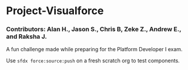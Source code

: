 # Project-Visualforce
### Contributors: Alan H., Jason S., Chris B, Zeke Z., Andrew E., and Raksha J.

A fun challenge made while preparing for the Platform Developer I exam.

Use `sfdx force:source:push` on a fresh scratch org to test components.
